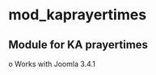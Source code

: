 # mod_kaprayertimes

Module for KA prayertimes 
--------------------------
 o Works with Joomla 3.4.1
 
